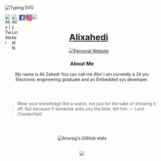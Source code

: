 ![Typing SVG](https://readme-typing-svg.demolab.com?font=Fira+Code&weight=1000&size=50&duration=4000&pause=250&color=2C906D&center=true&vCenter=true&multiline=true&repeat=true&width=1000&height=75&lines=Welcome+to+my+Github!)

<a href="https://twitter.com/alixahedi">
  <img align="left" alt="Alix | Twitter" width="22px" src="https://raw.githubusercontent.com/peterthehan/peterthehan/master/assets/twitter.svg" />
</a>
<a href="https://www.linkedin.com/in/ali-zahedi-b5a360158//">
  <img align="left" alt="Ali's LinkedIN" width="22px" src="https://raw.githubusercontent.com/peterthehan/peterthehan/master/assets/linkedin.svg" />
<a href="https://www.facebook.com/Alixahedi/">
  <img align="left" alt="Ali's FaceBook" width="22px" src="@/../assests/img/social/fb.png" />
</a>
<a href="https://www.instagram.com/Alixahedi">
  <img align="left" alt="Ali's Instagram" width="22px" src="@/../assests/img/social/insta.png" />
</a>


![](https://visitor-badge.glitch.me/badge?page_id=alixahedi.alixahedi)

#
<h1 align="center"><a href="https://github.com/Alixahedi">Alixahedi</a></h1>

<div align="center" >
<!-- START:VISITOR COUNTER -->
<div width="100%" align="right">

</div>
<!-- END:VISITOR COUNTER -->

<!-- START: SOCIAL LINKS  -->

 [![Personal Website](https://img.shields.io/badge/🪐Personal%20Website-Coming%20Soon%20%E2%86%92-gray.svg?colorA=655BE1&colorB=4F44D6&style=for-the-badge)]([https://github.com/alixahedi/alixahedi/blob/main/assests/Ali%20Zahedi%20CV.pdf](https://digispark.ir/author/alixahedi))
</div>
<!-- END: SOCIAL LINKS  -->



<!-- START: ABOUT ME  -->
<div align="center">
<p width="500px" style="width:500px">
<h3>About Me</h3>
My name is Ali Zahedi You can call me Alix! I am currently a 24 y/o Electronic engineering graduate and an Embedded sys developer.
</p>
</div>
<!-- END: ABOUT ME  -->



<br/>
<br/>


> Wear your knowledge like a watch, not just for the sake of showing it off. But because if someone asks you the time, tell him.
> -- Lord Chesterfield


</br>
</br>
<div align="center">
<!-- START: GITHUB STATUS -->

![Anurag's GitHub stats](https://github-readme-stats.vercel.app/api?username=Alixahedi&show_icons=true&theme=chartreuse-dark)
  
<!-- END: GITHUB STATUS -->
   
  </br>
  


<a href="https://github.com/alixahedi">
  <img align="center" src="https://github-readme-stats.vercel.app/api/top-langs/?username=alixahedi&layout=compact&bg_color=F5F5F5&border_color=FFFFFF&title_color=666666&border_radius=10&card_width=1000"/>
</a>
